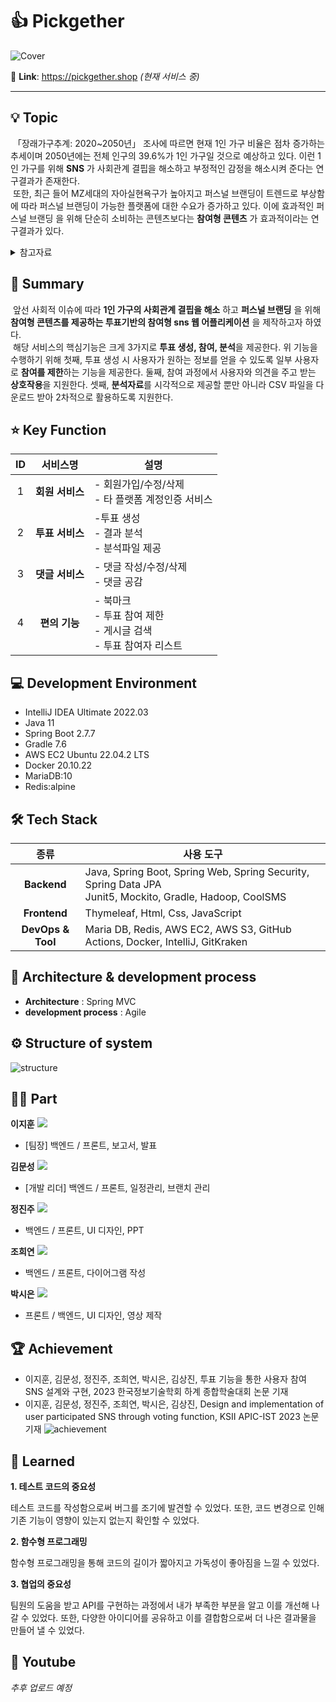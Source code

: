 # 👍 Pickgether
![Cover](https://github.com/Kim-Moon-Sung/capstone-pickgether/assets/103942182/d562261d-96d8-4944-83a4-6ded4f8635ae)

🔗 **Link**: https://pickgether.shop *(현재 서비스 중)*

---
## 💡 Topic
&nbsp;「장래가구추계: 2020~2050년」 조사에 따르면 현재 1인 가구 비율은 점차 증가하는 추세이며 2050년에는 전체 인구의 39.6%가 1인 가구일 것으로 예상하고 있다. 이런 1인 가구를 위해 __SNS__ 가 사회관계 결핍을 해소하고 부정적인 감정을 해소시켜 준다는 연구결과가 존재한다.<br>
&nbsp;또한, 최근 들어 MZ세대의 자아실현욕구가 높아지고 퍼스널 브랜딩이 트렌드로 부상함에 따라 퍼스널 브랜딩이 가능한 플랫폼에 대한 수요가 증가하고 있다. 이에 효과적인 퍼스널 브랜딩 을 위해 단순히 소비하는 콘텐츠보다는 __참여형 콘텐츠__ 가 효과적이라는 연구결과가 있다.
<details>
    <summary>참고자료</summary>

[1] David A. Cole, Elizabeth A. Nick, Rachel L. Zelkowitz, Kathryn M. Roeder and Tawny Spinelli, “Online social support for young people: Does it recapitulate in-person social support; can it help?”, Computers in Human Behavior, Vol. 68, NO. -, pp. 456-464, 03, 2017

[2] Byungwook Bae, “In the era of the 4th industrial revolution, create yourself through personal branding”, Korean Association of Converging Business Review, Vol. 9, NO. -, pp. 31-34, 03, 2020

[3] Mira Mayrhofer, Jörg Matthes, Sabine Einwiller and Brigitte Naderer, “User generated content presenting brands on social media increases young adults' purchase intention”, International Journal of Advertising,Vol. 39, No. 1, pp. 166-186, 01, 2020

[4] Sangmin Kim and Hyo Won Lee, “Establishing Digital Trust: The Analysis of SNS and Citizen Participation”, Korea Journal of Information Society, Vol. 23, No. 2, pp. 185-219, 08, 2022

[5] Xin Chen, Zhenfeng Cheng and Gyu-bae Kim, “서비스기업의 관계마케팅 활동이 고객시민행동에 미치는 영향 -고객에 대한 공감의 조절효과를 중심으로”, Journal of the Aviation Management Society of Korea, Vol. 2016, No. -, pp. 27, 2016

</details>


## 📝 Summary
&nbsp;앞선 사회적 이슈에 따라 __1인 가구의 사회관계 결핍을 해소__ 하고 __퍼스널 브랜딩__ 을 위해 __참여형 콘텐츠를 제공하는 투표기반의 참여형 sns 웹 어플리케이션__ 을 제작하고자 하였다.<br>
&nbsp;해당 서비스의 핵심기능은 크게 3가지로 **투표 생성, 참여, 분석**을 제공한다. 위 기능을 수행하기 위해 첫째, 투표 생성 시 사용자가 원하는 정보를 얻을 수 있도록 일부 사용자로 **참여를 제한**하는 기능을 제공한다. 둘째, 참여 과정에서 사용자와 의견을 주고 받는 **상호작용**을 지원한다. 셋째, **분석자료**를 시각적으로 제공할 뿐만 아니라 CSV 파일을 다운로드 받아 2차적으로 활용하도록 지원한다.


## ⭐️ Key Function
|**ID**|**서비스명**|**설명**|
|:------:|:---:|---|
|1|**회원 서비스**|- 회원가입/수정/삭제<br>- 타 플랫폼 계정인증 서비스|
|2|**투표 서비스**|-투표 생성<br>- 결과 분석<br>- 분석파일 제공|
|3|**댓글 서비스**|- 댓글 작성/수정/삭제<br>- 댓글 공감|
|4|**편의 기능**|- 북마크<br>- 투표 참여 제한<br>- 게시글 검색<br>- 투표 참여자 리스트|

## 💻 Development Environment
- IntelliJ IDEA Ultimate 2022.03
- Java 11
- Spring Boot 2.7.7
- Gradle 7.6
- AWS EC2 Ubuntu 22.04.2 LTS
- Docker 20.10.22
- MariaDB:10
- Redis:alpine


## 🛠 Tech Stack
|**종류**|**사용 도구**|
|:------:|---|
|**Backend**|Java, Spring Boot, Spring Web, Spring Security, Spring Data JPA<br>Junit5, Mockito, Gradle, Hadoop, CoolSMS|
|**Frontend**|Thymeleaf, Html, Css, JavaScript|
|**DevOps & Tool**|Maria DB, Redis, AWS EC2, AWS S3, GitHub Actions, Docker, IntelliJ, GitKraken|


## 🔧 Architecture & development process
- **Architecture** : Spring MVC
- **development process** : Agile


## ⚙️ Structure of system
![structure](https://github.com/Kim-Moon-Sung/capstone-pickgether/assets/103942182/a5504d6e-4f05-4d67-a10d-6a9ef814fcc6)


## 🤚🏻 Part
**이지훈** <a href= "https://github.com/leejihoon0312"><img src="https://img.shields.io/badge/GitHub-181717?style=flat-square&logo=GitHub&logoColor=white"/></a><br>
- [팀장] 백엔드 / 프론트, 보고서, 발표
   
**김문성** <a href= "https://github.com/Kim-Moon-Sung"><img src="https://img.shields.io/badge/GitHub-181717?style=flat-square&logo=GitHub&logoColor=white"/></a><br>
- [개발 리더] 백엔드 / 프론트, 일정관리, 브랜치 관리

**정진주** <a href= "https://github.com/Ness731"><img src="https://img.shields.io/badge/GitHub-181717?style=flat-square&logo=GitHub&logoColor=white"/></a><br>
- 백엔드 / 프론트, UI 디자인, PPT

**조희연** <a href= "https://github.com/chy0503"><img src="https://img.shields.io/badge/GitHub-181717?style=flat-square&logo=GitHub&logoColor=white"/></a><br>
- 백엔드 / 프론트, 다이어그램 작성

**박시은** <a href= "https://github.com/sieunp06"><img src="https://img.shields.io/badge/GitHub-181717?style=flat-square&logo=GitHub&logoColor=white"/></a><br>
- 프론트 / 백엔드, UI 디자인, 영상 제작


## 🏆 Achievement
- 이지훈, 김문성, 정진주, 조희연, 박시은, 김상진, 투표 기능을 통한 사용자 참여 SNS 설계와 구현, 2023 한국정보기술학회 하계 종합학술대회  논문 기재
- 이지훈, 김문성, 정진주, 조희연, 박시은, 김상진, Design and implementation of user participated SNS through voting function, KSII APIC-IST 2023 논문 기재
![achievement](https://github.com/Kim-Moon-Sung/capstone-pickgether/assets/103942182/73c8876c-98cb-4456-a4a4-0b731950cea3)


## 🤔 Learned
**1. 테스트 코드의 중요성**<br>
<p>테스트 코드를 작성함으로써 버그를 조기에 발견할 수 있었다. 또한, 코드 변경으로 인해 기존 기능이 영향이 있는지 없는지 확인할 수 있었다.

**2. 함수형 프로그래밍**<br>
<p>함수형 프로그래밍을 통해 코드의 길이가 짧아지고 가독성이 좋아짐을 느낄 수 있었다.</p>

**3. 협업의 중요성**<br>
<p>팀원의 도움을 받고 API를 구현하는 과정에서 내가 부족한 부분을 알고 이를 개선해 나갈 수 있었다. 또한, 다양한 아이디어를 공유하고 이를 결합함으로써 더 나은 결과물을 만들어 낼 수 있었다.</p>


## 🎥 Youtube
*추후 업로드 예정*
